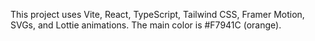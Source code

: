 <!-- Use this file to provide workspace-specific custom instructions to Copilot. For more details, visit https://code.visualstudio.com/docs/copilot/copilot-customization#_use-a-githubcopilotinstructionsmd-file -->

This project uses Vite, React, TypeScript, Tailwind CSS, Framer Motion, SVGs, and Lottie animations. The main color is #F7941C (orange).
